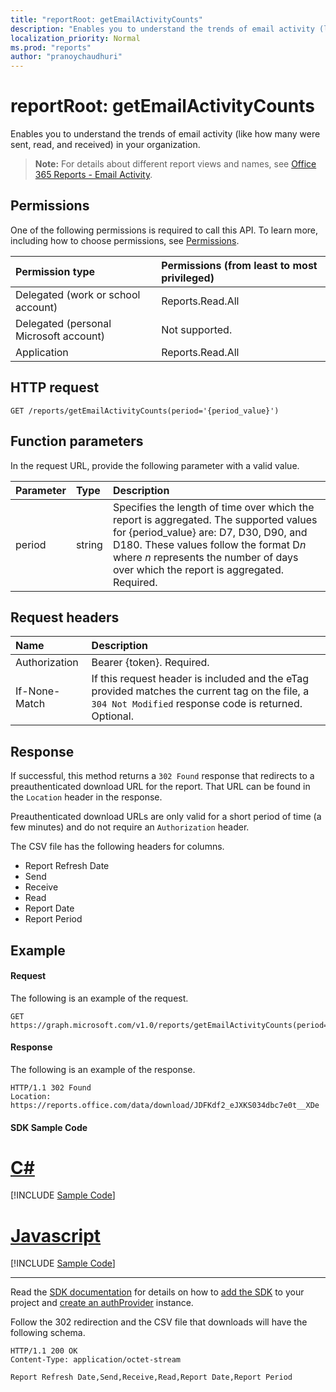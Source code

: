 ```yaml
---
title: "reportRoot: getEmailActivityCounts"
description: "Enables you to understand the trends of email activity (like how many were sent, read, and received) in your organization."
localization_priority: Normal
ms.prod: "reports"
author: "pranoychaudhuri"
---
```


# reportRoot: getEmailActivityCounts

Enables you to understand the trends of email activity (like how many were sent, read, and received) in your organization.

> **Note:** For details about different report views and names, see [Office 365 Reports - Email Activity](https://support.office.com/client/Email-activity-1cbe2c00-ca65-4fb9-9663-1bbfa58ebe44).

## Permissions

One of the following permissions is required to call this API. To learn more, including how to choose permissions, see [Permissions](/graph/permissions-reference).

| Permission type                        | Permissions (from least to most privileged) |
| :------------------------------------- | :--------------------------------------- |
| Delegated (work or school account)     | Reports.Read.All                         |
| Delegated (personal Microsoft account) | Not supported.                           |
| Application                            | Reports.Read.All                         |

## HTTP request

<!-- { "blockType": "ignored" } --> 

```http
GET /reports/getEmailActivityCounts(period='{period_value}')
```

## Function parameters

In the request URL, provide the following parameter with a valid value.

| Parameter | Type   | Description                              |
| :-------- | :----- | :--------------------------------------- |
| period    | string | Specifies the length of time over which the report is aggregated. The supported values for {period_value} are: D7, D30, D90, and D180. These values follow the format D*n* where *n* represents the number of days over which the report is aggregated. Required. |

## Request headers

| Name          | Description                              |
| :------------ | :--------------------------------------- |
| Authorization | Bearer {token}. Required.                |
| If-None-Match | If this request header is included and the eTag provided matches the current tag on the file, a `304 Not Modified` response code is returned. Optional. |

## Response

If successful, this method returns a `302 Found` response that redirects to a preauthenticated download URL for the report. That URL can be found in the `Location` header in the response.

Preauthenticated download URLs are only valid for a short period of time (a few minutes) and do not require an `Authorization` header.

The CSV file has the following headers for columns.

- Report Refresh Date
- Send
- Receive
- Read
- Report Date
- Report Period

## Example

#### Request

The following is an example of the request.

<!--{
  "blockType": "request",
  "isComposable": true,
  "name": "reportroot_getemailactivitycounts"
}-->

```http
GET https://graph.microsoft.com/v1.0/reports/getEmailActivityCounts(period='D7')
```

#### Response

The following is an example of the response.

<!-- { "blockType": "response", "@odata.type": "microsoft.graph.report" } --> 

```http
HTTP/1.1 302 Found
Location: https://reports.office.com/data/download/JDFKdf2_eJXKS034dbc7e0t__XDe
```
#### SDK Sample Code
# [C#](#tab/CS)
[!INCLUDE [Sample Code]( ../includes/reportroot_getemailactivitycounts-CS-snippets.md)]

# [Javascript](#tab/Javascript)
[!INCLUDE [Sample Code]( ../includes/reportroot_getemailactivitycounts-Javascript-snippets.md)]

---

Read the [SDK documentation](https://docs.microsoft.com/en-us/graph/sdks/sdks-overview) for details on how to [add the SDK](https://docs.microsoft.com/en-us/graph/sdks/sdk-installation) to your project and [create an authProvider](https://docs.microsoft.com/en-us/graph/sdks/choose-authentication-providers) instance.


Follow the 302 redirection and the CSV file that downloads will have the following schema.

<!-- {
  "blockType": "ignored"
} -->

```http
HTTP/1.1 200 OK
Content-Type: application/octet-stream

Report Refresh Date,Send,Receive,Read,Report Date,Report Period
```
<!-- uuid: 8fcb5dbc-d5aa-4681-8e31-b001d5168d79 
2015 - 10 - 25 14:57:30 UTC-- >
< !-- {
  "type": "#page.annotation",
  "description": "Example",
  "keywords": "",
  "section": "documentation",
  "tocPath": "",
  "suppressions": [
    "Error: /api-reference/v1.0/api/reportroot-getemailactivitycounts.md:\r\n      Exception processing links.\r\n    System.ArgumentException: Link Definition was null. Link text: !INCLUDE [Sample Code]( ../includes/reportroot_getemailactivitycounts-CS-snippets.md)\r\n      at ApiDoctor.Validation.DocFile.get_LinkDestinations()\r\n      at ApiDoctor.Validation.DocSet.ValidateLinks(Boolean includeWarnings, String[] relativePathForFiles, IssueLogger issues, Boolean requireFilenameCaseMatch, Boolean printOrphanedFiles)",
    "Error: /api-reference/v1.0/api/reportroot-getemailactivitycounts.md:\r\n      Exception processing links.\r\n    System.ArgumentException: Link Definition was null. Link text: !INCLUDE [Sample Code]( ../includes/reportroot_getemailactivitycounts-Javascript-snippets.md)\r\n      at ApiDoctor.Validation.DocFile.get_LinkDestinations()\r\n      at ApiDoctor.Validation.DocSet.ValidateLinks(Boolean includeWarnings, String[] relativePathForFiles, IssueLogger issues, Boolean requireFilenameCaseMatch, Boolean printOrphanedFiles)"
  ]}-->
